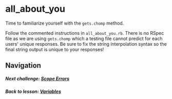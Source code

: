 # all_about_you
Time to familiarize yourself with the `gets.chomp` method.  

Follow the commented instructions in `all_about_you.rb`. There is no RSpec file as we are using `gets.chomp` which a testing file cannot predict for each users' unique responses. Be sure to fix the string interpolation syntax so the final string output is unique to your responses!  


## Navigation  
##### Next challenge: [Scope Errors](https://github.com/Coderdotnew/intro_web_apps_acp/tree/master/02_class/02_variables/code/02_scope_errors)   
##### Back to lesson: [Variables](https://github.com/Coderdotnew/intro_web_apps_acp/tree/master/02_class/02_variables)